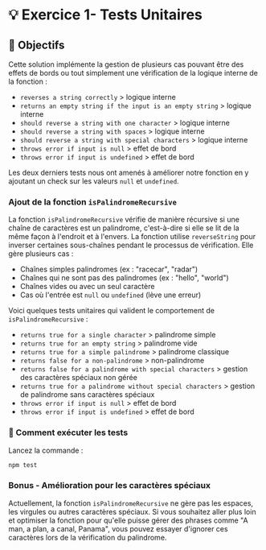 # 💡 Exercice 1- Tests Unitaires

## 🎯 Objectifs

Cette solution implémente la gestion de plusieurs cas pouvant être des effets de bords ou tout simplement une vérification de la logique interne de la fonction :

- `reverses a string correctly` > logique interne
- `returns an empty string if the input is an empty string` > logique interne
- `should reverse a string with one character` > logique interne
- `should reverse a string with spaces` > logique interne
- `should reverse a string with special characters` > logique interne
- `throws error if input is null` > effet de bord
- `throws error if input is undefined` > effet de bord

Les deux derniers tests nous ont amenés à améliorer notre fonction en y ajoutant un check sur les valeurs `null` et `undefined`.

### Ajout de la fonction `isPalindromeRecursive`

La fonction `isPalindromeRecursive` vérifie de manière récursive si une chaîne de caractères est un palindrome, c'est-à-dire si elle se lit de la même façon à l'endroit et à l'envers. La fonction utilise `reverseString` pour inverser certaines sous-chaînes pendant le processus de vérification. Elle gère plusieurs cas :

- Chaînes simples palindromes (ex : "racecar", "radar")
- Chaînes qui ne sont pas des palindromes (ex : "hello", "world")
- Chaînes vides ou avec un seul caractère
- Cas où l'entrée est `null` ou `undefined` (lève une erreur)

Voici quelques tests unitaires qui valident le comportement de `isPalindromeRecursive` :

- `returns true for a single character` > palindrome simple
- `returns true for an empty string` > palindrome vide
- `returns true for a simple palindrome` > palindrome classique
- `returns false for a non-palindrome` > non-palindrome
- `returns false for a palindrome with special characters` > gestion des caractères spéciaux non gérée
- `returns true for a palindrome without special characters` > gestion de palindrome sans caractères spéciaux
- `throws error if input is null` > effet de bord
- `throws error if input is undefined` > effet de bord

### 🚀 Comment exécuter les tests
Lancez la commande :

```bash
npm test
```

### Bonus - Amélioration pour les caractères spéciaux

Actuellement, la fonction `isPalindromeRecursive` ne gère pas les espaces, les virgules ou autres caractères spéciaux. Si vous souhaitez aller plus loin et optimiser la fonction pour qu'elle puisse gérer des phrases comme "A man, a plan, a canal, Panama", vous pouvez essayer d'ignorer ces caractères lors de la vérification du palindrome.

